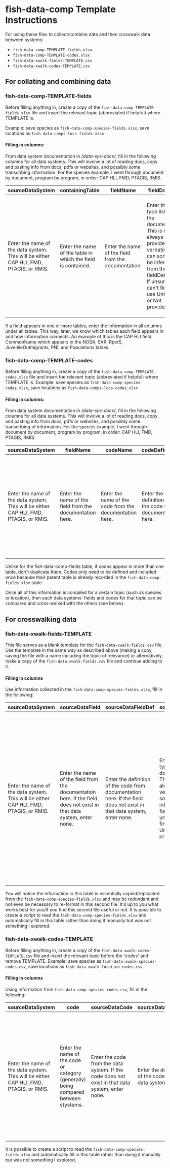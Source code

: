 # fish-data-comp Template Instructions
For using these files to collect/combine data and then crosswalk data between systems:
- `fish-data-comp-TEMPLATE-fields.xlsx`
- `fish-data-comp-TEMPLATE-codes.xlsx`
- `fish-data-xwalk-fields-TEMPLATE.csv`
- `fish-data-xwalk-codes-TEMPLATE.csv`

## For collating and combining data

### fish-data-comp-TEMPLATE-fields
Before filling anything in, create a copy of the `fish-data-comp-TEMPLATE-fields.xlsx` file and insert the relevant topic (abbreviated if helpful) where TEMPLATE is. 

Example: save species as `fish-data-comp-species-fields.xlsx`, save locations as `fish-data-comps-locs-fields.xlsx`

#### Filling in columns:
From data system documentation in _/data-sys-docs/_, fill in the following columns for all data systems. This will involve a lot of reading docs, copy and pasting info from docs, pdfs or websites, and possibly some transcribing information. For the species example, I went through document by document, program by program, in order: CAP HLI, FMD, PTAGIS, RMIS.

| sourceDataSystem | containingTable | fieldName | fieldDataType | fieldDefinition | fieldCodes | referenceDoc | hasCodes | comments |
|------------| ----------| --------------- | ------------ | -------------|-------------|-----|------|------|
| Enter the name of the data system. This will be either CAP HLI, FMD, PTAGIS, or RMIS.| Enter the name of the table in which the field is contained. | Enter the name of the field from the documentation.| Enter the data type listed in the documentation. This is not always provided verbatim but can sometimes be inferred from the fieldDefinition. If unsure or can't find it, use Unknown or Not provided. | Enter the definition for the field as provided in documentation here. | If given, enter the definition for the various field codes from the relevant document here. If not listed, then enter where you would find the code definitions in another document or URL. | What data-sys-doc file did you use to fill in the definitions and information? Use what makes sense to you. I tried to stick to file names and added Appendix labels if relevant. | Does the field contain codes or categories? Use Yes, No, or Unknown|any comments related to the field, such as missing or incorrect information, broken links, additional info, questions or anything needing clarification. |

If a field appears in one or more tables, enter the information in all columns under all tables. This way, later, we know which tables each field appears in and how information connects. An example of this is the CAP HLI field CommonName which appears in the NOSA, SAR, RperS, JuvenileOutmigrants, PNI, and Populations tables.

### fish-data-comp-TEMPLATE-codes
Before filling anything in, create a copy of the `fish-data-comp-TEMPLATE-codes.xlsx` file and insert the relevant topic (abbreviated if helpful) where TEMPLATE is. Example: save species as `fish-data-comp-species-codes.xlsx`, save locations as `fish-data-comps-locs-codes.xlsx`

#### Filling in columns:
From data system documentation in _/data-sys-docs/_, fill in the following columns for all data systems. This will involve a lot of reading docs, copy and pasting info from docs, pdfs or websites, and possibly some transcribing of information. For the species example, I went through document by document, program by program, in order: CAP HLI, FMD, PTAGIS, RMIS.

| sourceDataSystem | fieldName | codeName | codeDefinition | definitionSource | comments |
|------------|----------|---------------|------------|-------------|-------------|
|Enter the name of the data system. This will be either CAP HLI, FMD, PTAGIS, or RMIS.|Enter the name of the field from the documentation here.|Enter the name of the code from the documentation here.|Enter the definition of the code from documentation here.|Enter the document you used to populate the definition. Stick to filenames (and the table in which the code is defined in) or URLs where possible.|any comments related to the code, such as missing or incorrect information, broken links, additional info, questions or anything needing clarification.|


Unlike for the fish-data-comp-fields table, if codes appear in more than one table, don't duplicate them. Codes only need to be defined and included once because their parent table is already recorded in the `fish-data-comp-fields.xlsx` table.

Once all of this information is compiled for a certain topic (such as species or location), then each data systems' fields and codes for that topic can be compared and cross-walked with the others (see below).

## For crosswalking data

### fish-data-xwalk-fields-TEMPLATE
This file serves as a blank template for the `fish-data-xwalk-fields.csv` file. Use the template in the same way as described above (making a copy, saving the file with a name including the topic of relevance) or alternatively, make a copy of the `fish-data-xwalk-fields.csv` file and continue adding to it.

#### Filling in columns
Use information collected in the `fish-data-comp-species-fields.xlsx`, fill in the following:

| sourceDataSystem | sourceDataField | sourceDataFieldDef | sourceDataType | notes | 
|------------|----------|---------------|------------|-------------|
| Enter the name of the data system. This will be either CAP HLI, FMD, PTAGIS, or RMIS. | Enter the name of the field from the documentation here. If the field does not exist in that data system, enter none. | Enter the definition of the code from documentation here. If the field does not exist in that data system, enter none. | Enter the data type listed in the documentation. This is not always provided verbatim but can sometimes be inferred from the fieldDefinition. If unsure or can't find it, use Unknown or Not provided. | Enter any notes relevant to the field for cross-walking purposes, such as, if unsure whether a field is equivalent to other data systems or if a field only exists in one data system and not the others. If no notes, enter none. |

You will notice the information in this table is essentially copied/replicated from the `fish-data-comp-species-fields.xlsx` and may be redundant and not even be necessary to re-format in this second file. It's up to you what works best for you/if you find this second file useful or not. It is possible to create a script to read the `fish-data-comp-species-fields.xlsx` and automatically fill in this table rather than doing it manually but was not something I explored.

### fish-data-xwalk-codes-TEMPLATE
Before filling anything in, create a copy of the `fish-data-xwalk-codes-TEMPLATE.csv` file and insert the relevant topic before the 'codes' and remove TEMPLATE. Example: save species as `fish-data-xwalk-species-codes.csv`, save locations as `fish-data-xwalk-location-codes.csv`.

#### Filling in columns 
Using information from `fish-data-comp-species-codes.csv`, fill in the following:

| sourceDataSystem | code | sourceDataCode | sourceDataCodeDef | sourceDataField | notes |
|------------|----------|---------------|------------|-------------|---|
| Enter the name of the data system. This will be either CAP HLI, FMD, PTAGIS, or RMIS. | Enter the name of the code or category (generally) being compared between stystems. | Enter the code from the data system. If the code does not exist in that data system, enter none. | Enter the definition of the code from the data system. | Enter the data field under which the code falls. If the code does not exist in that data system, enter none.  | Enter any relevant notes, issues, or uncertainties, such as if note sure a code is equivalent to the codes in other data systems or if a code only appears in one data system and not the others. If no notes, enter none. |

It is possible to create a script to read the `fish-data-comp-species-fields.xlsx` and automatically fill in this table rather than doing it manually but was not something I explored.